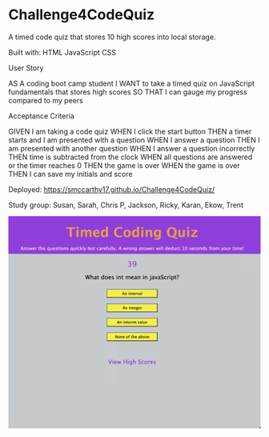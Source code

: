# Challenge4CodeQuiz

A timed code quiz that stores 10 high scores into local storage.

Built with:
HTML
JavaScript
CSS

User Story

AS A coding boot camp student
I WANT to take a timed quiz on JavaScript fundamentals that stores high scores
SO THAT I can gauge my progress compared to my peers

Acceptance Criteria

GIVEN I am taking a code quiz
WHEN I click the start button
THEN a timer starts and I am presented with a question
WHEN I answer a question
THEN I am presented with another question
WHEN I answer a question incorrectly
THEN time is subtracted from the clock
WHEN all questions are answered or the timer reaches 0
THEN the game is over
WHEN the game is over
THEN I can save my initials and score

Deployed: https://smccarthy17.github.io/Challenge4CodeQuiz/

Study group: Susan, Sarah, Chris P, Jackson, Ricky, Karan, Ekow, Trent

![](./assets/images/CodeQuiz2.png)
